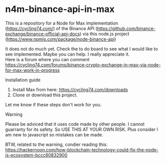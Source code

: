 # n4m-binance-api-in-max
This is a repository for a Node for Max implementation (https://cycling74.com/) 
of the Binance API (https://github.com/binance-exchange/binance-official-api-docs) 
via this node.js project (https://www.npmjs.com/package/node-binance-api)

It does not do much yet. Check the to do board to see what I would like to see implemented. Maybe you can help. I really appreciate it.  
Here is a forum where you can comment https://cycling74.com/forums/binance-crypto-exchange-in-max-via-node-for-max-work-in-progress

Installation guide

1. Install Max from here: https://cycling74.com/downloads
2. Clone or download this project. 

Let me know if these steps don't work for you.

Warning

Please be adviced that it uses code made by other people. I cannot guarranty for its safety. So USE THIS AT YOUR OWN RISK. Plus consider I am new to javascript so mistakes can be made. 

BTW, related to the warning, condier reading this: https://hackernoon.com/how-blockchain-technology-could-fix-the-node-js-ecosystem-bccc60832900

